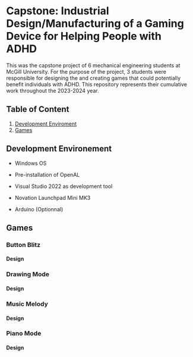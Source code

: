 # Capstone: Industrial Design/Manufacturing of a Gaming Device for Helping People with ADHD
This was the capstone project of 6 mechanical engineering students at McGill University. For the purpose of the project, 3 students were responsible for designing the and creating games that could potentially benefit individuals with ADHD. This repository represents their cumulative work throughout the 2023-2024 year. 




## Table of Content
1. [Development Enviroment](#development-environment)
2. [Games](#games)



## Development Environement
- Windows OS
- Pre-installation of OpenAL
- Visual Studio 2022 as development tool
- Novation Launchpad Mini MK3

- Arduino (Optionnal)

## Games
### Button Blitz
#### Design
### Drawing Mode
#### Design
### Music Melody
#### Design
### Piano Mode
#### Design




 
